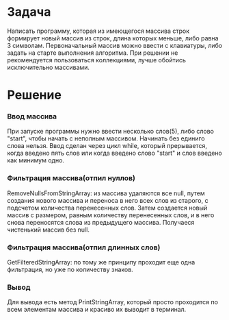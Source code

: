 # Задача

Написать программу, которая из имеющегося массива строк формирует новый массив из строк, длина которых меньше, либо равна 3 символам. Первоначальный массив можно ввести с клавиатуры, либо задать на старте выполнения алгоритма. При решении не рекомендуется пользоваться коллекциями, лучше обойтись исключительно массивами.

# Решение
### Ввод массива
При запуске программы нужно ввести несколько слов(5), либо слово "start", чтобы начать с неполным массивом. Начинать без единиго слова нельзя.
Ввод сделан через цикл while, который прерывается, когда введено пять слов или когда введено слово "start" и слов введено как минимум одно.
### Фильтрация массива(отпил нуллов)
RemoveNullsFromStringArray: из массива удаляются все null, путем создания нового массива и переноса в него всех слов из старого, с подсчетом количества перенесенных слов. Затем создается новый массив с размером, равным количеству перенесенных слов, и в него снова переносятся слова из предыдущего массива. Получаеся чистенький массив без null.
### Фильтрация массива(отпил длинных слов)
GetFilteredStringArray: по тому же принципу проходит еще одна фильтрация, но уже по количеству знаков.
### Вывод
Для вывода есть метод PrintStringArray, который просто проходится по всем элементам массива и красиво их выводит в терминал.